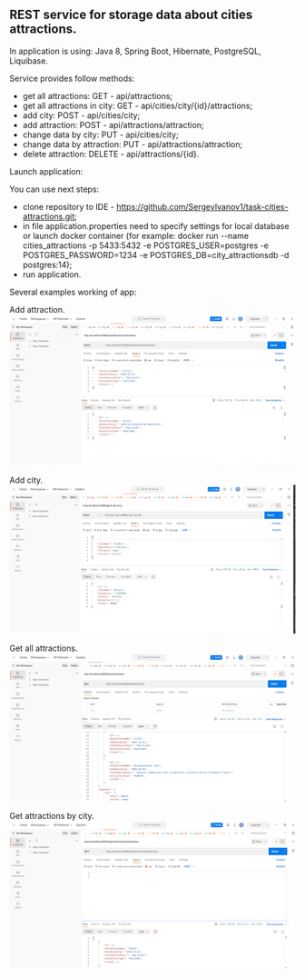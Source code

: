 ## REST service for storage data about cities attractions.

In application is using: Java 8, Spring Boot, Hibernate, PostgreSQL, Liquibase.

Service provides follow methods:
- get all attractions: GET - api/attractions;
- get all attractions in city: GET - api/cities/city/{id}/attractions;
- add city: POST - api/cities/city;
- add attraction: POST - api/attractions/attraction;
- change data by city: PUT - api/cities/city;
- change data by attraction: PUT - api/attractions/attraction;
- delete attraction: DELETE - api/attractions/{id}.

Launch application:

You can use next steps:

- clone repository to IDE - https://github.com/SergeyIvanov1/task-cities-attractions.git;
- in file application.properties need to specify settings for local database or launch docker container
  (for example: docker run --name cities_attractions -p 5433:5432 -e POSTGRES_USER=postgres -e 
POSTGRES_PASSWORD=1234 -e POSTGRES_DB=city_attractionsdb -d postgres:14);
- run application.

Several examples working of app:

Add attraction.
<img src="src/main/resources/img/add_attraction.png" alt="add_attraction">

Add city.
<img src="src/main/resources/img/add_city.png" alt="add_city">

Get all attractions.
<img src="src/main/resources/img/get_all_attractions.png" alt="get_all_attractions">

Get attractions by city.
<img src="src/main/resources/img/get_attractions_by_city.png" alt="get_attractions_by_city">